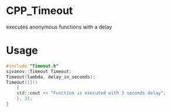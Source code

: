 # CPP_Timeout
executes anonymous functions with a delay

# Usage

```CPP
#include "Timeout.h"
sivanov::Timeout Timeout;
Timeout(lambda, delay_in_seconds);
Timeout([]()
    {
    std::cout << "Function is executed with 3 seconds delay";
    }, 3);
}
```
